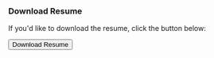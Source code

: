 

### Download Resume

If you'd like to download the resume, click the button below:

<a href="https://drive.google.com/file/d/1F4dYe7LBMw8XHEX46rwgkeUDbtKdM87k/view?usp=drive_link" download>
  <button class="download-btn">Download Resume</button>
</a>